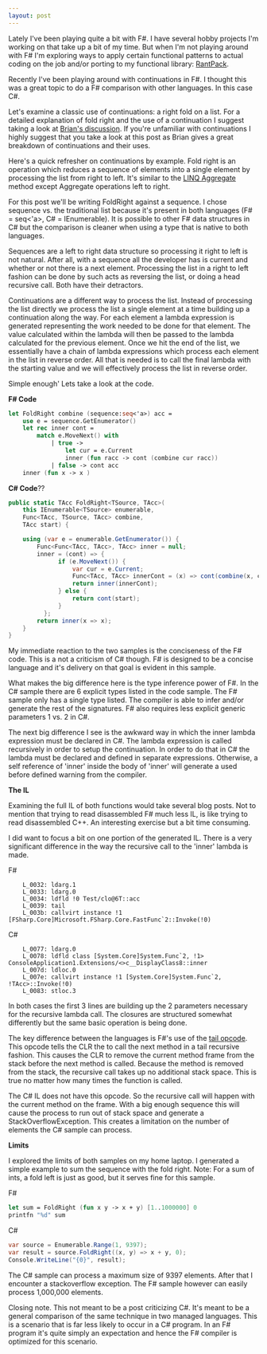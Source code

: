```yaml
---
layout: post
---
```

Lately I've been playing quite a bit with F#. I have several hobby projects I'm working on that take up a bit of my time. But when I'm not playing around with F# I'm exploring ways to apply certain functional patterns to actual coding on the job and/or porting to my functional library: [RantPack](http://code.msdn.microsoft.com/RantPack).

Recently I've been playing around with continuations in F#. I thought this was a great topic to do a F# comparison with other languages. In this case C#.

Let's examine a classic use of continuations: a right fold on a list. For a detailed explanation of fold right and the use of a continuation I suggest taking a look at [Brian's discussion](http://lorgonblog.spaces.live.com/blog/cns!701679AD17B6D310!170.entry). If you're unfamiliar with continuations I highly suggest that you take a look at this post as Brian gives a great breakdown of continuations and their uses.

Here's a quick refresher on continuations by example. Fold right is an operation which reduces a sequence of elements into a single element by processing the list from right to left. It's similar to the [LINQ Aggregate](http://msdn.microsoft.com/en-us/library/system.linq.enumerable.aggregate.aspx) method except Aggregate operations left to right.

For this post we'll be writing FoldRight against a sequence. I chose sequence vs. the traditional list because it's present in both languages (F# = seq<'a>, C# = IEnumerable<T>). It is possible to other F# data structures in C# but the comparison is cleaner when using a type that is native to both languages.  

Sequences are a left to right data structure so processing it right to left is not natural. After all, with a sequence all the developer has is current and whether or not there is a next element. Processing the list in a right to left fashion can be done by such acts as reversing the list, or doing a head recursive call. Both have their detractors.

Continuations are a different way to process the list. Instead of processing the list directly we process the list a single element at a time building up a continuation along the way. For each element a lambda expression is generated representing the work needed to be done for that element. The value calculated within the lambda will then be passed to the lambda calculated for the previous element. Once we hit the end of the list, we essentially have a chain of lambda expressions which process each element in the list in reverse order. All that is needed is to call the final lambda with the starting value and we will effectively process the list in reverse order.

Simple enough' Lets take a look at the code.

**F# Code**
    
``` fsharp
let FoldRight combine (sequence:seq<'a>) acc = 
    use e = sequence.GetEnumerator()
    let rec inner cont = 
        match e.MoveNext() with
            | true -> 
                let cur = e.Current
                inner (fun racc -> cont (combine cur racc))
            | false -> cont acc
    inner (fun x -> x )
```

**C# Code**??
    
``` csharp
public static TAcc FoldRight<TSource, TAcc>(
    this IEnumerable<TSource> enumerable, 
    Func<TAcc, TSource, TAcc> combine, 
    TAcc start) {

    using (var e = enumerable.GetEnumerator()) {
        Func<Func<TAcc, TAcc>, TAcc> inner = null;
        inner = (cont) => {
              if (e.MoveNext()) {
                  var cur = e.Current;
                  Func<TAcc, TAcc> innerCont = (x) => cont(combine(x, cur));
                  return inner(innerCont);
              } else {
                  return cont(start);
              }
          };
        return inner(x => x);
    }
}
```

My immediate reaction to the two samples is the conciseness of the F# code.  This is a not a criticism of C# though. F# is designed to be a concise language and it's delivery on that goal is evident in this sample.

What makes the big difference here is the type inference power of F#. In the C# sample there are 6 explicit types listed in the code sample. The F# sample only has a single type listed. The compiler is able to infer and/or generate the rest of the signatures. F# also requires less explicit generic parameters 1 vs. 2 in C#.

The next big difference I see is the awkward way in which the inner lambda expression must be declared in C#. The lambda expression is called recursively in order to setup the continuation. In order to do that in C# the lambda must be declared and defined in separate expressions. Otherwise, a self reference of 'inner' inside the body of 'inner' will generate a used before defined warning from the compiler.

**The IL**

Examining the full IL of both functions would take several blog posts. Not to mention that trying to read disassembled F# much less IL, is like trying to read disassembled C++. An interesting exercise but a bit time consuming.

I did want to focus a bit on one portion of the generated IL. There is a very significant difference in the way the recursive call to the 'inner' lambda is made.

F#

        L_0032: ldarg.1 
        L_0033: ldarg.0 
        L_0034: ldfld !0 Test/clo@6T::acc
        L_0039: tail 
        L_003b: callvirt instance !1 [FSharp.Core]Microsoft.FSharp.Core.FastFunc`2::Invoke(!0)

C#

        L_0077: ldarg.0 
        L_0078: ldfld class [System.Core]System.Func`2, !1> ConsoleApplication1.Extensions/<>c__DisplayClass8::inner
        L_007d: ldloc.0 
        L_007e: callvirt instance !1 [System.Core]System.Func`2, !TAcc>::Invoke(!0)
        L_0083: stloc.3 

In both cases the first 3 lines are building up the 2 parameters necessary for the recursive lambda call. The closures are structured somewhat differently but the same basic operation is being done.

The key difference between the languages is F#'s use of the [tail opcode](http://msdn.microsoft.com/en-us/library/system.reflection.emit.opcodes.tailcall\(VS.95\).aspx). This opcode tells the CLR the to call the next method in a tail recursive fashion.  This causes the CLR to remove the current method frame from the stack before the next method is called. Because the method is removed from the stack, the recursive call takes up no additional stack space. This is true no matter how many times the function is called.

The C# IL does not have this opcode. So the recursive call will happen with the current method on the frame. With a big enough sequence this will cause the process to run out of stack space and generate a StackOverflowException.  This creates a limitation on the number of elements the C# sample can process.  

**Limits**

I explored the limits of both samples on my home laptop. I generated a simple example to sum the sequence with the fold right. Note: For a sum of ints, a fold left is just as good, but it serves fine for this sample.  

F#
    
``` fsharp
let sum = FoldRight (fun x y -> x + y) [1..1000000] 0
printfn "%d" sum
```

C#

``` csharp
var source = Enumerable.Range(1, 9397);
var result = source.FoldRight((x, y) => x + y, 0);
Console.WriteLine("{0}", result);
```

The C# sample can process a maximum size of 9397 elements. After that I encounter a stackoverflow exception. The F# sample however can easily process 1,000,000 elements.

Closing note. This not meant to be a post criticizing C#. It's meant to be a general comparison of the same technique in two managed languages. This is a scenario that is far less likely to occur in a C# program. In an F# program it's quite simply an expectation and hence the F# compiler is optimized for this scenario.

